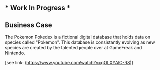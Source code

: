 

## * Work In Progress *

## Business Case 

The Pokemon Pokedex is a fictional digital database that holds data on species called "Pokemon".
This database is consistantly evolving as new species are created by the talented people over at GameFreak and Nintendo.




[see link: (https://www.youtube.com/watch?v=gOLXYAlC-R8)]

